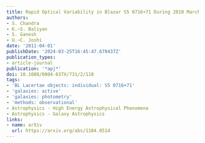 ```yaml
---
title: Rapid Optical Variability in Blazar S5 0716+71 During 2010 March
authors:
- S. Chandra
- K.~S. Baliyan
- S. Ganesh
- U.~C. Joshi
date: '2011-04-01'
publishDate: '2024-03-25T16:45:47.670437Z'
publication_types:
- article-journal
publication: '*apj*'
doi: 10.1088/0004-637X/731/2/118
tags:
- 'BL Lacertae objects: individual: S5 0716+71'
- 'galaxies: active'
- 'galaxies: photometry'
- 'methods: observational'
- Astrophysics - High Energy Astrophysical Phenomena
- Astrophysics - Galaxy Astrophysics
links:
- name: arXiv
  url: https://arxiv.org/abs/1104.0514
---
```

